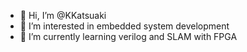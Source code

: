 - 👋 Hi, I’m @KKatsuaki
- 👀 I’m interested in embedded system development
- 🌱 I’m currently learning verilog and SLAM with FPGA

<!---
KKatsuaki/KKatsuaki is a ✨ special ✨ repository because its `README.md` (this file) appears on your GitHub profile.
You can click the Preview link to take a look at your changes.
--->
